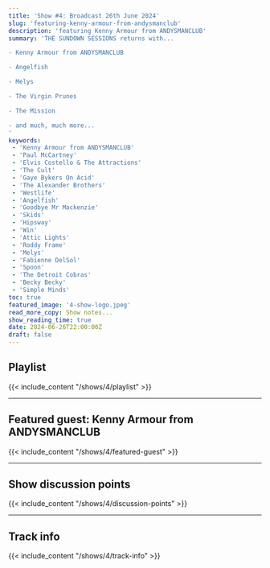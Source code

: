 ```yaml
---
title: 'Show #4: Broadcast 26th June 2024'
slug: 'featuring-kenny-armour-from-andysmanclub'
description: 'featuring Kenny Armour from ANDYSMANCLUB'
summary: 'THE SUNDOWN SESSIONS returns with...

- Kenny Armour from ANDYSMANCLUB

- Angelfish

- Melys

- The Virgin Prunes

- The Mission

- and much, much more...
'
keywords:
 - 'Kenny Armour from ANDYSMANCLUB'
 - 'Paul McCartney'
 - 'Elvis Costello & The Attractions'
 - 'The Cult'
 - 'Gaye Bykers On Acid'
 - 'The Alexander Brothers'
 - 'Westlife'
 - 'Angelfish'
 - 'Goodbye Mr Mackenzie'
 - 'Skids'
 - 'Hipsway'
 - 'Win'
 - 'Attic Lights'
 - 'Roddy Frame'
 - 'Melys'
 - 'Fabienne DelSol'
 - 'Spoon'
 - 'The Detroit Cobras'
 - 'Becky Becky'
 - 'Simple Minds'
toc: true
featured_image: '4-show-logo.jpeg'
read_more_copy: Show notes...
show_reading_time: true
date: 2024-06-26T22:00:00Z
draft: false
---
```


## Playlist
{{< include_content "/shows/4/playlist" >}}

---

## Featured guest: Kenny Armour from ANDYSMANCLUB
{{< include_content "/shows/4/featured-guest" >}}

---

## Show discussion points
{{< include_content "/shows/4/discussion-points" >}}

---

## Track info
{{< include_content "/shows/4/track-info" >}}
